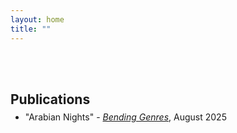 ```yaml
---
layout: home
title: ""
---
```


<br><br>

## Publications
<ul style="margin-top: -10px;">
<li>"Arabian Nights" - <a href="https://bendinggenres.com/arabian-nights/"><em>Bending Genres</em></a>, August 2025</li>
</ul>

<!--
## Contact
<ul style="margin-top: -10px;">
sndrqbl@gmail.com
</ul>
-->
